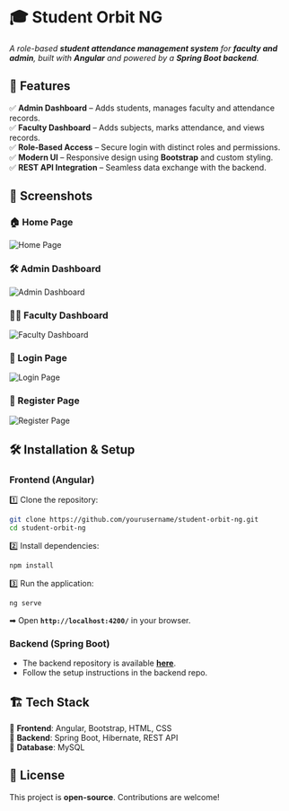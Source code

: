 # **🎓 Student Orbit NG**  

_A role-based **student attendance management system** for **faculty and admin**, built with **Angular** and powered by a **Spring Boot backend**._  

## 🚀 **Features**  
✅ **Admin Dashboard** – Adds students, manages faculty and attendance records.  
✅ **Faculty Dashboard** – Adds subjects, marks attendance, and views records.  
✅ **Role-Based Access** – Secure login with distinct roles and permissions.  
✅ **Modern UI** – Responsive design using **Bootstrap** and custom styling.  
✅ **REST API Integration** – Seamless data exchange with the backend.  

## 📸 Screenshots

### 🏠 Home Page
![Home Page](assets/homepage.png)

### 🛠️ Admin Dashboard
![Admin Dashboard](assets/admin_dashboard.png)

### 👨‍🏫 Faculty Dashboard
![Faculty Dashboard](assets/faculty_dashboard.png)

### 🔐 Login Page
![Login Page](assets/login_page.png)

### 📝 Register Page
![Register Page](assets/register_page.png)

## 🛠 **Installation & Setup**  

### **Frontend (Angular)**  
1️⃣ Clone the repository:  
   ```sh
   git clone https://github.com/yourusername/student-orbit-ng.git
   cd student-orbit-ng
   ```  
2️⃣ Install dependencies:  
   ```sh
   npm install
   ```  
3️⃣ Run the application:  
   ```sh
   ng serve
   ```  
   ➡ Open **`http://localhost:4200/`** in your browser.  

### **Backend (Spring Boot)**  
- The backend repository is available **[here](https://github.com/srv-geek/Student-Orbit/tree/master)**.  
- Follow the setup instructions in the backend repo.  

## 🏗 **Tech Stack**  
🔹 **Frontend**: Angular, Bootstrap, HTML, CSS  
🔹 **Backend**: Spring Boot, Hibernate, REST API  
🔹 **Database**: MySQL  

## 📜 **License**  
This project is **open-source**. Contributions are welcome! 
